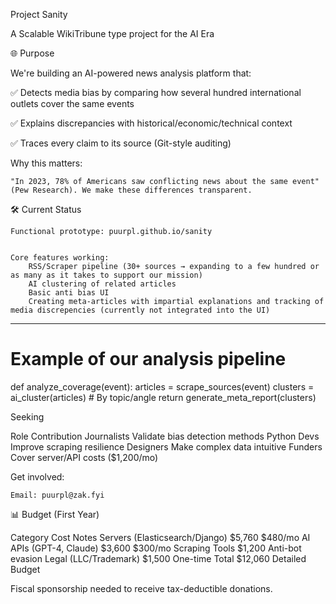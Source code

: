 Project Sanity

A Scalable WikiTribune type project for the AI Era

🌐 Purpose

We're building an AI-powered news analysis platform that:

✅ Detects media bias by comparing how several hundred international outlets cover the same events

✅ Explains discrepancies with historical/economic/technical context

✅ Traces every claim to its source (Git-style auditing)

Why this matters:


    "In 2023, 78% of Americans saw conflicting news about the same event" (Pew Research). We make these differences transparent.



🛠 Current Status


    Functional prototype: puurpl.github.io/sanity


    Core features working:
        RSS/Scraper pipeline (30+ sources → expanding to a few hundred or as many as it takes to support our mission)
        AI clustering of related articles
        Basic anti bias UI 
        Creating meta-articles with impartial explanations and tracking of media discrepencies (currently not integrated into the UI)

---

# Example of our analysis pipeline
def analyze_coverage(event):
    articles = scrape_sources(event)
    clusters = ai_cluster(articles)  # By topic/angle
    return generate_meta_report(clusters)

Seeking

Role	Contribution
Journalists	Validate bias detection methods
Python Devs	Improve scraping resilience
Designers	Make complex data intuitive
Funders	Cover server/API costs ($1,200/mo)

Get involved:


    Email: puurpl@zak.fyi



📊 Budget (First Year)

Category	Cost	Notes
Servers (Elasticsearch/Django)	$5,760	$480/mo
AI APIs (GPT-4, Claude)	$3,600	$300/mo
Scraping Tools	$1,200	Anti-bot evasion
Legal (LLC/Trademark)	$1,500	One-time
Total	$12,060	Detailed Budget

Fiscal sponsorship needed to receive tax-deductible donations.

